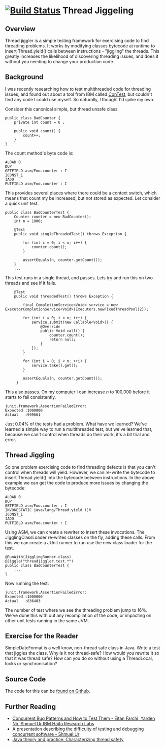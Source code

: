 [![Build Status](https://api.travis-ci.org/alexec/thread-jiggler.png)](https://travis-ci.org/alexec/thread-jiggler)
Thread Jiggeling
====
Overview
---
Thread jiggler is a simple testing framework for exercising code to find threading problems. It works by modifying classes bytecode at runtime to insert Thread.yield() calls between instructions - "jiggling" the threads. This greatly increases the likelihood of discovering threading issues, and does it without you needing to change your production code.
 
Background
---
I was recently researching how to test multithreaded code for threading issues, and found out about a tool from IBM called [ConTest](http://www.almaden.ibm.com/laborday/haifa/projects/verification/contest/index.html), but couldn't find any code I could use myself. So naturally, I thought I'd spike my own.

Consider this canonical simple, but thread unsafe class:

    public class BadCounter {
        private int count = 0 ;

        public void count() {
            count++;
        }
    }

The count method's byte code is:

    ALOAD 0
    DUP
    GETFIELD asm/Foo.counter : I
    ICONST_1
    IADD
    PUTFIELD asm/Foo.counter : I

This provides several places where there could be a context switch, which means that count my be increased, but not stored as expected. Let consider a quick unit test:

	public class BadCounterTest {
	    Counter counter = new BadCounter();
	    int n = 1000;

	    @Test
	    public void singleThreadedTest() throws Exception {

            for (int i = 0; i < n; i++) {
                counter.count();
            }

            assertEquals(n, counter.getCount());
        }
        ...

This test runs in a single thread, and passes. Lets try and run this on two threads and see if it fails.

        @Test
        public void threadedTest() throws Exception {

            final CompletionService<Void> service = new ExecutorCompletionService<Void>(Executors.newFixedThreadPool(2));

            for (int i = 0; i < n; i++) {
                service.submit(new Callable<Void>() {
                    @Override
                    public Void call() {
                        counter.count();
                        return null;
                    }
                });
            }

            for (int i = 0; i < n; ++i) {
                service.take().get();
            }

            assertEquals(n, counter.getCount());
         }

This also passes. On my computer I can increase _n_ to 100,000 before it starts to fail consistently.

    junit.framework.AssertionFailedError:
    Expected :1000000
    Actual   :999661

Just 0.04% of the tests had a problem. What have we learned? We've learned a simple way to run a multithreaded test, but we've learned that, because we can't control when threads do their work, it's a bit trial and error.

Thread Jiggling
---
So one problem exercising code to find threading defects is that you can't control when threads will yield. However, we can re-write the bytecode to insert Thread.yield() into the bytecode between instructions. In the above example we can get the code to produce more issues by changing the bytecode:

    ALOAD 0
    DUP
    GETFIELD asm/Foo.counter : I
    INVOKESTATIC java/lang/Thread.yield ()V
    ICONST_1
    IADD
    PUTFIELD asm/Foo.counter : I

Using ASM, we can create a rewriter to insert these invocations. The JigglingClassLoader re-writes classes on the fly, adding these calls. From this we can create a JUnit runner to run use the new class loader for the test.

    @RunWith(JigglingRunner.class)
    @Jiggle("threadjiggler.test.*")
    public class BadCounterTest {
        ...
    }

Now running the test:

    junit.framework.AssertionFailedError:
    Expected :1000000
    Actual   :836403

The number of test where we see the threading problem jump to 16%. We've done this with out any recompilation of the code, or impacting on other unit tests running in the same JVM.

Exercise for the Reader
---
SimpleDateFormat is a well know, non-thread safe class in Java. Write a test that jiggles the class. Why is it not thread-safe? How would you rewrite it so that it was thread safe? How can you do so without using a ThreadLocal, locks or synchronisation?

Source Code
---
The code for this can be [found on Github](https://github.com/alexec/thread-jiggler).

Further Reading
---
* [Concurrent Bug Patterns and How to Test Them - Eitan Farchi, Yarden Nir, Shmuel Ur IBM Haifa Research Labs](ftp://ftp.cs.umanitoba.ca/pub/IPDPS03/DATA/W20_PADTD_02.PDF)
* [A presentation describing the difficulty of testing and debugging concurrent software - Shmuel Ur](http://www.almaden.ibm.com/laborday/haifa/projects/verification/contest/papers/testingConcurrentJune2008ForMS.pdf)
* [Java theory and practice: Characterizing thread safety](http://www.ibm.com/developerworks/java/library/j-jtp09263/index.html)
